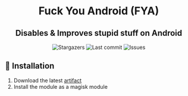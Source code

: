 <div align="center">
    <h1><bold>F</bold>uck <bold>Y</bold>ou <bold>A</bold>ndroid (FYA)</h1>
    <h2>Disables & Improves stupid stuff on Android</h2>
</div>

<div align="center">
  <img alt="Stargazers" src="https://img.shields.io/github/stars/budchirp/fya?style=for-the-badge&colorA=0b1221&colorB=ff8e8e" />
  <img alt="Last commit" src="https://img.shields.io/github/last-commit/budchirp/fya?style=for-the-badge&colorA=0b1221&colorB=BDB0E4" />
  <img alt="Issues" src="https://img.shields.io/github/issues/budchirp/fya?style=for-the-badge&colorA=0b1221&colorB=FBC19D" />
</div>

## 💾 Installation

1. Download the latest [artifact](https://github.com/budchirp/fya/actions)
2. Install the module as a magisk module
